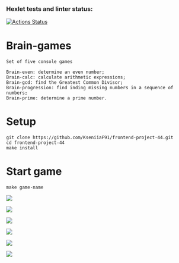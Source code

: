 ### Hexlet tests and linter status:
[![Actions Status](https://github.com/KseniiaF91/frontend-project-44/workflows/hexlet-check/badge.svg)](https://github.com/KseniiaF91/frontend-project-44/actions)

# Brain-games 
```
Set of five console games

Brain-even: determine an even number;
Brain-calc: calculate arithmetic expressions;
Brain-gcd: find the Greatest Common Divisor;
Brain-progression: find inding missing numbers in a sequence of numbers;
Brain-prime: determine a prime number.
```
# Setup
```
git clone https://github.com/KseniiaF91/frontend-project-44.git
cd frontend-project-44
make install
```
# Start game
```
make game-name
```

<a href="https://codeclimate.com/github/KseniiaF91/frontend-project-44/maintainability"><img src="https://api.codeclimate.com/v1/badges/d3f14976e28431b21e0b/maintainability" /></a>

<a href="https://asciinema.org/a/q1G1A1W5E4YfhjtnEHoyGD69c" target="_blank"><img src="https://asciinema.org/a/q1G1A1W5E4YfhjtnEHoyGD69c.svg" /></a>

<a href="https://asciinema.org/a/0MAih1FauVkivd4QqHkdm01VV" target="_blank"><img src="https://asciinema.org/a/0MAih1FauVkivd4QqHkdm01VV.svg" /></a>

<a href="https://asciinema.org/a/KXJNcHwoTP4IeYOPHEwsTvGfa" target="_blank"><img src="https://asciinema.org/a/KXJNcHwoTP4IeYOPHEwsTvGfa.svg" /></a>

<a href="https://asciinema.org/a/jgcydQsp60ZZxixK40rNLsZp3" target="_blank"><img src="https://asciinema.org/a/jgcydQsp60ZZxixK40rNLsZp3.svg" /></a>

<a href="https://asciinema.org/a/ryf8arCEcf7brd4CCa19nXGaT" target="_blank"><img src="https://asciinema.org/a/ryf8arCEcf7brd4CCa19nXGaT.svg" /></a>